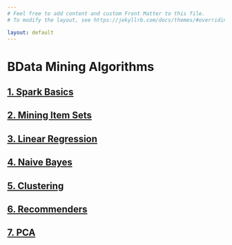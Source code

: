 ```yaml
---
# Feel free to add content and custom Front Matter to this file.
# To modify the layout, see https://jekyllrb.com/docs/themes/#overriding-theme-defaults

layout: default
---
```


# BData Mining Algorithms

## [1. Spark Basics](sparkbasics/)  

## [2. Mining Item Sets](miningitemsets/)

## [3. Linear Regression](linearregression/)

## [4. Naive Bayes](naivebayes/)

## [5. Clustering](clustering/)

## [6. Recommenders](recommenders/)

## [7. PCA](pca/)

